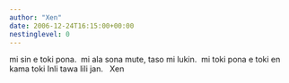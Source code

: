 ```yaml
---
author: "Xen"
date: 2006-12-24T16:15:00+00:00
nestinglevel: 0
---
```

mi sin e toki pona.  mi ala sona mute, taso mi lukin.  mi toki pona e toki en kama toki Inli tawa lili jan.   Xen